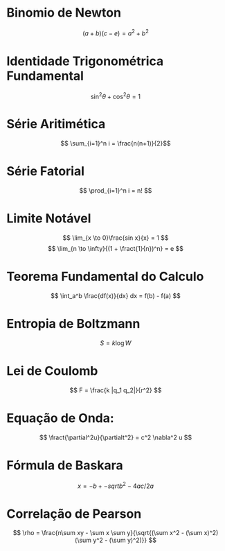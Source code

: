 # Binomio de Newton

$$ (a+b)(c-e) = a^2 + b^2 $$

# Identidade Trigonométrica Fundamental

$$ \sin^2\theta + \cos^2\theta = 1 $$

# Série Aritimética

$$ \sum_{i=1}^n i = \frac{n(n+1)}{2}$$

# Série Fatorial

$$ \prod_{i=1}^n i = n! $$

# Limite Notável

$$ \lim_{x \to 0}\frac{sin x}{x} = 1 $$
$$ \lim_{n \to \infty}{(1 + \fract{1}{n})^n} = e $$

# Teorema Fundamental do Calculo

$$ \int_a^b \frac{df(x)}{dx} dx = f(b) - f(a) $$

# Entropia de Boltzmann

$$ S = k \log W $$

# Lei de Coulomb

$$ F = \frac{k |q_1 q_2|}{r^2} $$

# Equação de Onda:

$$ \fract{\partial^2u}{\partialt^2} = c^2 \nabla^2 u $$

# Fórmula de Baskara

$$ x = {-b +- sqrt{b^2 - 4ac}/2a} $$

# Correlação de Pearson

$$ \rho = \frac{n\sum xy - \sum x \sum y}{\sqrt{(\sum x^2 - (\sum x)^2)(\sum y^2 - (\sum y)^2)}} $$